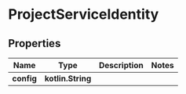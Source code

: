 
# ProjectServiceIdentity

## Properties
| Name | Type | Description | Notes |
| ------------ | ------------- | ------------- | ------------- |
| **config** | **kotlin.String** |  |  |



